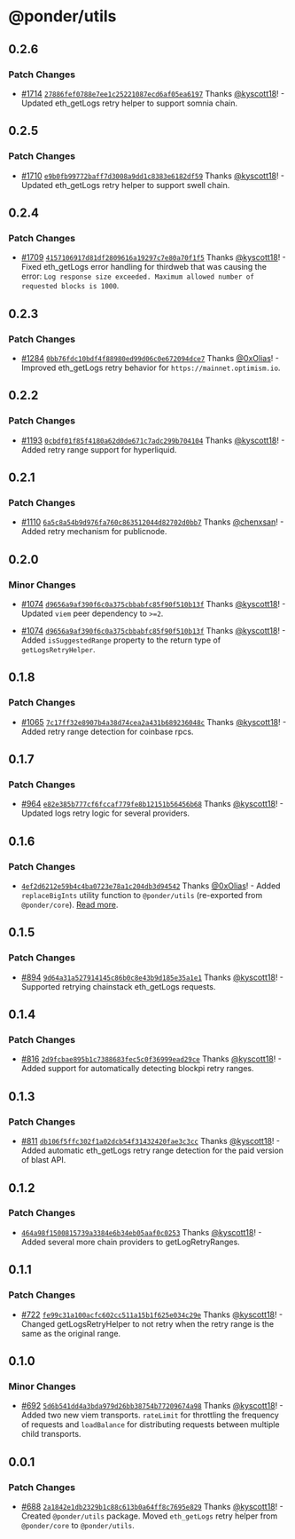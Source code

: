 # @ponder/utils

## 0.2.6

### Patch Changes

- [#1714](https://github.com/ponder-sh/ponder/pull/1714) [`27886fef0788e7ee1c25221087ecd6af05ea6197`](https://github.com/ponder-sh/ponder/commit/27886fef0788e7ee1c25221087ecd6af05ea6197) Thanks [@kyscott18](https://github.com/kyscott18)! - Updated eth_getLogs retry helper to support somnia chain.

## 0.2.5

### Patch Changes

- [#1710](https://github.com/ponder-sh/ponder/pull/1710) [`e9b0fb99772baff7d3008a9dd1c8383e6182df59`](https://github.com/ponder-sh/ponder/commit/e9b0fb99772baff7d3008a9dd1c8383e6182df59) Thanks [@kyscott18](https://github.com/kyscott18)! - Updated eth_getLogs retry helper to support swell chain.

## 0.2.4

### Patch Changes

- [#1709](https://github.com/ponder-sh/ponder/pull/1709) [`4157106917d81df2809616a19297c7e80a70f1f5`](https://github.com/ponder-sh/ponder/commit/4157106917d81df2809616a19297c7e80a70f1f5) Thanks [@kyscott18](https://github.com/kyscott18)! - Fixed eth_getLogs error handling for thirdweb that was causing the error: `Log response size exceeded. Maximum allowed number of requested blocks is 1000`.

## 0.2.3

### Patch Changes

- [#1284](https://github.com/ponder-sh/ponder/pull/1284) [`0bb76fdc10bdf4f88980ed99d06c0e672094dce7`](https://github.com/ponder-sh/ponder/commit/0bb76fdc10bdf4f88980ed99d06c0e672094dce7) Thanks [@0xOlias](https://github.com/0xOlias)! - Improved eth_getLogs retry behavior for `https://mainnet.optimism.io`.

## 0.2.2

### Patch Changes

- [#1193](https://github.com/ponder-sh/ponder/pull/1193) [`0cbdf01f85f4180a62d0de671c7adc299b704104`](https://github.com/ponder-sh/ponder/commit/0cbdf01f85f4180a62d0de671c7adc299b704104) Thanks [@kyscott18](https://github.com/kyscott18)! - Added retry range support for hyperliquid.

## 0.2.1

### Patch Changes

- [#1110](https://github.com/ponder-sh/ponder/pull/1110) [`6a5c8a54b9d976fa760c863512044d82702d0bb7`](https://github.com/ponder-sh/ponder/commit/6a5c8a54b9d976fa760c863512044d82702d0bb7) Thanks [@chenxsan](https://github.com/chenxsan)! - Added retry mechanism for publicnode.

## 0.2.0

### Minor Changes

- [#1074](https://github.com/ponder-sh/ponder/pull/1074) [`d9656a9af390f6c0a375cbbabfc85f90f510b13f`](https://github.com/ponder-sh/ponder/commit/d9656a9af390f6c0a375cbbabfc85f90f510b13f) Thanks [@kyscott18](https://github.com/kyscott18)! - Updated `viem` peer dependency to `>=2`.

- [#1074](https://github.com/ponder-sh/ponder/pull/1074) [`d9656a9af390f6c0a375cbbabfc85f90f510b13f`](https://github.com/ponder-sh/ponder/commit/d9656a9af390f6c0a375cbbabfc85f90f510b13f) Thanks [@kyscott18](https://github.com/kyscott18)! - Added `isSuggestedRange` property to the return type of `getLogsRetryHelper`.

## 0.1.8

### Patch Changes

- [#1065](https://github.com/ponder-sh/ponder/pull/1065) [`7c17ff32e8907b4a38d74cea2a431b689236048c`](https://github.com/ponder-sh/ponder/commit/7c17ff32e8907b4a38d74cea2a431b689236048c) Thanks [@kyscott18](https://github.com/kyscott18)! - Added retry range detection for coinbase rpcs.

## 0.1.7

### Patch Changes

- [#964](https://github.com/ponder-sh/ponder/pull/964) [`e82e385b777cf6fccaf779fe8b12151b56456b68`](https://github.com/ponder-sh/ponder/commit/e82e385b777cf6fccaf779fe8b12151b56456b68) Thanks [@kyscott18](https://github.com/kyscott18)! - Updated logs retry logic for several providers.

## 0.1.6

### Patch Changes

- [`4ef2d6212e59b4c4ba0723e78a1c204db3d94542`](https://github.com/ponder-sh/ponder/commit/4ef2d6212e59b4c4ba0723e78a1c204db3d94542) Thanks [@0xOlias](https://github.com/0xOlias)! - Added `replaceBigInts` utility function to `@ponder/utils` (re-exported from `@ponder/core`). [Read more](https://ponder.sh/docs/utilities/replace-bigints).

## 0.1.5

### Patch Changes

- [#894](https://github.com/ponder-sh/ponder/pull/894) [`9d64a31a527914145c86b0c8e43b9d185e35a1e1`](https://github.com/ponder-sh/ponder/commit/9d64a31a527914145c86b0c8e43b9d185e35a1e1) Thanks [@kyscott18](https://github.com/kyscott18)! - Supported retrying chainstack eth_getLogs requests.

## 0.1.4

### Patch Changes

- [#816](https://github.com/ponder-sh/ponder/pull/816) [`2d9fcbae895b1c7388683fec5c0f36999ead29ce`](https://github.com/ponder-sh/ponder/commit/2d9fcbae895b1c7388683fec5c0f36999ead29ce) Thanks [@kyscott18](https://github.com/kyscott18)! - Added support for automatically detecting blockpi retry ranges.

## 0.1.3

### Patch Changes

- [#811](https://github.com/ponder-sh/ponder/pull/811) [`db106f5ffc302f1a02dcb54f31432420fae3c3cc`](https://github.com/ponder-sh/ponder/commit/db106f5ffc302f1a02dcb54f31432420fae3c3cc) Thanks [@kyscott18](https://github.com/kyscott18)! - Added automatic eth_getLogs retry range detection for the paid version of blast API.

## 0.1.2

### Patch Changes

- [`464a98f1500815739a3384e6b34eb05aaf0c0253`](https://github.com/ponder-sh/ponder/commit/464a98f1500815739a3384e6b34eb05aaf0c0253) Thanks [@kyscott18](https://github.com/kyscott18)! - Added several more chain providers to getLogRetryRanges.

## 0.1.1

### Patch Changes

- [#722](https://github.com/ponder-sh/ponder/pull/722) [`fe99c31a100acfc602cc511a15b1f625e034c29e`](https://github.com/ponder-sh/ponder/commit/fe99c31a100acfc602cc511a15b1f625e034c29e) Thanks [@kyscott18](https://github.com/kyscott18)! - Changed getLogsRetryHelper to not retry when the retry range is the same as the original range.

## 0.1.0

### Minor Changes

- [#692](https://github.com/ponder-sh/ponder/pull/692) [`5d6b541dd4a3bda979d26bb38754b77209674a98`](https://github.com/ponder-sh/ponder/commit/5d6b541dd4a3bda979d26bb38754b77209674a98) Thanks [@kyscott18](https://github.com/kyscott18)! - Added two new viem transports. `rateLimit` for throttling the frequency of requests and `loadBalance` for distributing requests between multiple child transports.

## 0.0.1

### Patch Changes

- [#688](https://github.com/ponder-sh/ponder/pull/688) [`2a1842e1db2329b1c88c613b0a64ff8c7695e829`](https://github.com/ponder-sh/ponder/commit/2a1842e1db2329b1c88c613b0a64ff8c7695e829) Thanks [@kyscott18](https://github.com/kyscott18)! - Created `@ponder/utils` package. Moved `eth_getLogs` retry helper from `@ponder/core` to `@ponder/utils`.
